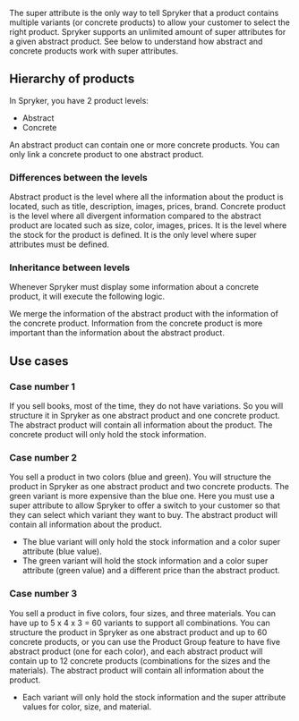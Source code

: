 The super attribute is the only way to tell Spryker that a product contains multiple variants (or concrete products) to allow your customer to select the right product.
Spryker supports an unlimited amount of super attributes for a given abstract product. See below to understand how abstract and concrete products work with super attributes.

## Hierarchy of products
In Spryker, you have 2 product levels:

* Abstract
* Concrete

An abstract product can contain one or more concrete products. You can only link a concrete product to one abstract product.

### Differences between the levels
Abstract product is the level where all the information about the product is located, such as title, description, images, prices, brand.
Concrete product is the level where all divergent information compared to the abstract product are located such as size, color, images, prices. It is the level where the stock for the product is defined. It is the only level where super attributes must be defined.

### Inheritance between levels
Whenever Spryker must display some information about a concrete product, it will execute the following logic.

We merge the information of the abstract product with the information of the concrete product. Information from the concrete product is more important than the information about the abstract product.

## Use cases
### Case number 1
If you sell books, most of the time, they do not have variations. So you will structure it in Spryker as one abstract product and one concrete product.
The abstract product will contain all information about the product. The concrete product will only hold the stock information.

### Case number 2
You sell a product in two colors (blue and green). You will structure the product in Spryker as one abstract product and two concrete products. The green variant is more expensive than the blue one. Here you must use a super attribute to allow Spryker to offer a switch to your customer so that they can select which variant they want to buy.
The abstract product will contain all information about the product.

* The blue variant will only hold the stock information and a color super attribute (blue value).
* The green variant will hold the stock information and a color super attribute (green value) and a different price than the abstract product.

### Case number 3
You sell a product in five colors, four sizes, and three materials. You can have up to 5 x 4 x 3 = 60 variants to support all combinations. You can structure the product in Spryker as one abstract product and up to 60 concrete products, or you can use the Product Group feature to have five abstract product (one for each color), and each abstract product will contain up to 12 concrete products (combinations for the sizes and the materials).
The abstract product will contain all information about the product.

* Each variant will only hold the stock information and the super attribute values for color, size, and material.